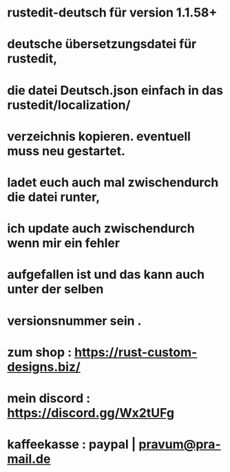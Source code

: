 # rustedit-deutsch für version 1.1.58+
# deutsche übersetzungsdatei für rustedit,
# die datei Deutsch.json einfach in das rustedit/localization/ 
# verzeichnis kopieren. eventuell muss neu gestartet.
# ladet euch auch mal zwischendurch die datei runter,
# ich update auch zwischendurch wenn mir ein fehler
# aufgefallen ist und das kann auch unter der selben 
# versionsnummer sein .
# zum shop : https://rust-custom-designs.biz/
# mein discord :  https://discord.gg/Wx2tUFg
# kaffeekasse  : paypal | pravum@pra-mail.de






